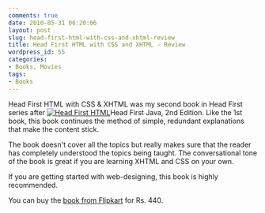 ```yaml
---
comments: true
date: 2010-05-31 06:20:06
layout: post
slug: head-first-html-with-css-and-xhtml-review
title: Head First HTML with CSS and XHTML - Review
wordpress_id: 55
categories:
- Books, Movies
tags:
- Books
---
```


Head First HTML with CSS & XHTML was my second book in Head First series after [![Head First HTML](http://www.rohitmishra.me/blog/wp-content/uploads/2010/05/hf-html.jpg)](http://www.rohitmishra.me/blog/wp-content/uploads/2010/05/hf-html.jpg)Head First Java, 2nd Edition. Like the 1st book, this book continues the method of simple, redundant explanations that make the content stick.







The book doesn't cover all the topics but really makes sure that the reader has completely understood the topics being taught. The conversational tone of the book is great if you are learning XHTML and CSS on your own.







If you are getting started with web-designing, this book is highly recommended.


You can buy the [book from Flipkart](http://http://www.flipkart.com/head-first-html-css-xhtml-book-8184040822/head-first-html/1?affid=INRohitblo) for Rs. 440.
